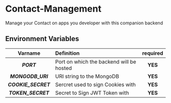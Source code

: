 # Contact-Management

Manage your Contact on apps you developer with this companion backend

## Environment Variables

|       Varname       | Definition                               | required |
| :-----------------: | :--------------------------------------- | :------: |
|     **_PORT_**      | Port on which the backend will be hosted | **YES**  |
|  **_MONGODB_URI_**  | URI string to the MongoDB                | **YES**  |
| **_COOKIE_SECRET_** | Sercret used to sign Cookies with        | **YES**  |
| **_TOKEN_SECRET_**  | Secret to Sign JWT Token with            | **YES**  |
